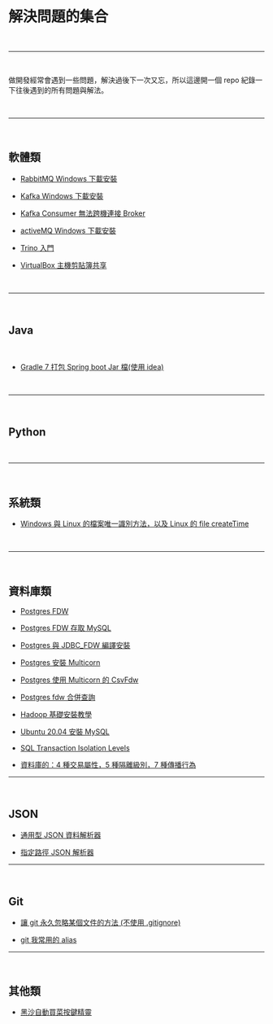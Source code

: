 # 解決問題的集合

<br>

---

<br>

做開發經常會遇到一些問題，解決過後下一次又忘，所以這邊開一個 repo 紀錄一下往後遇到的所有問題與解法。

<br>

---

<br>

## 軟體類

* [RabbitMQ Windows 下載安裝](software/rabbitMQ/rabbitMQ_安裝.md)

* [Kafka Windows 下載安裝](software/kafka/Kafka_windows_安裝.md)

* [Kafka Consumer 無法跨機連接 Broker](software/kafka/Kafka_Consumer_跨機連接_Broker.md)

* [activeMQ Windows 下載安裝](software/activeMQ/ActiveMQ_安裝.md)

* [Trino 入門](software/trino/basic/README.md)

* [VirtualBox 主機剪貼簿共享](software/virtualbox/shareNotebook/README.md)

<br>

---

<br>

## Java

<br>

* [Gradle 7 打包 Spring boot Jar 檔(使用 idea)](java/gradle/buildspringbootjar/README.md)

<br>

---

<br>

## Python

<br>

---

<br>

## 系統類

* [Windows 與 Linux 的檔案唯一識別方法，以及 Linux 的 file createTime](OS/windows&linuxFileID)

<br>

---

<br>

## 資料庫類

* [Postgres FDW](DB/postgres_fdw)

* [Postgres FDW 存取 MySQL](DB/mysql_fdw)

* [Postgres 與 JDBC_FDW 編譯安裝](DB/jdbc_fdw/README.md)

* [Postgres 安裝 Multicorn](DB/multicorn/install/README.md)

* [Postgres 使用 Multicorn 的 CsvFdw](DB/multicorn/CsvFdw/README.md)

* [Postgres fdw 合併查詢](DB/multicorn/FDW_inner_join/README.md)

* [Hadoop 基礎安裝教學](HDFS/install/README.md)

* [Ubuntu 20.04 安裝 MySQL](DB/MySQL_install/README.md)

* [SQL Transaction Isolation Levels](DB/transaction/README.md)

* [資料庫的：4 種交易屬性，5 種隔離級別，7 種傳播行為](DB/457/README.md)

---

<br>

## JSON

* [通用型 JSON 資料解析器](json/genericJsonParser/README.md)

* [指定路徑 JSON 解析器](json/targetPathJsonParser/README.md)

---

<br>

## Git

* [讓 git 永久忽略某個文件的方法 (不使用 .gitignore)](git/assume-unchanged/README.md)

* [git 我常用的 alias](git/alias/README.md)

---

<br>

## 其他類

* [黑沙自動買菜按鍵精靈](others/autoKeys)




